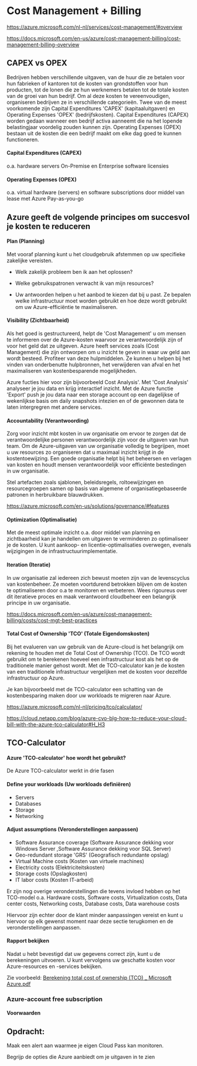 # Cost Management + Billing

https://azure.microsoft.com/nl-nl/services/cost-management/#overview

https://docs.microsoft.com/en-us/azure/cost-management-billing/cost-management-billing-overview

## CAPEX vs OPEX

Bedrijven hebben verschillende uitgaven, van de huur die ze betalen voor hun fabrieken of kantoren tot de kosten van grondstoffen voor hun producten, 
tot de lonen die ze hun werknemers betalen tot de totale kosten van de groei van hun bedrijf. 
Om al deze kosten te vereenvoudigen, organiseren bedrijven ze in verschillende categorieën. Twee van de meest voorkomende zijn Capital Expenditures 'CAPEX' (kapitaaluitgaven) 
en Operating Expenses 'OPEX' (bedrijfskosten).
Capital Expenditures (CAPEX) worden gedaan wanneer een bedrijf activa aanneemt die na het lopende belastingjaar voordelig zouden kunnen zijn.
Operating Expenses (OPEX) bestaan uit de kosten die een bedrijf maakt om elke dag goed te kunnen functioneren. 
 
#### Capital Expenditures (CAPEX) 

o.a. hardware servers On-Premise en Enterprise software licensies

#### Operating Expenses (OPEX) 

o.a. virtual hardware (servers) en software subscriptions door middel van lease met Azure Pay-as-you-go 

## Azure geeft de volgende principes om succesvol je kosten te reduceren

#### Plan (Planning)

Met vooraf planning kunt u het cloudgebruik afstemmen op uw specifieke zakelijke vereisten. 

- Welk zakelijk probleem ben ik aan het oplossen?

- Welke gebruikspatronen verwacht ik van mijn resources?

- Uw antwoorden helpen u het aanbod te kiezen dat bij u past.
Ze bepalen welke infrastructuur moet worden gebruikt en hoe deze wordt gebruikt om uw Azure-efficiëntie te maximaliseren.

#### Visibility (Zichtbaarheid) 

Als het goed is gestructureerd, helpt de 'Cost Management' u om mensen te informeren over de Azure-kosten 
waarvoor ze verantwoordelijk zijn of voor het geld dat ze uitgeven. 
Azure heeft services zoals (Cost Management) die zijn ontworpen om u inzicht te geven in waar uw geld aan wordt besteed. 
Profiteer van deze hulpmiddelen. Ze kunnen u helpen bij het vinden van onderbenutte hulpbronnen, 
het verwijderen van afval en het maximaliseren van kostenbesparende mogelijkheden.

Azure fucties hier voor zijn bijvoorbeeld Cost Analysis'. Met 'Cost Analysis' analyseer je jou data en krijg interactief inzicht.
Met de Azure functie 'Export' push je jou data naar een storage account op een dagelijkse of wekenlijkse basis om daily snapshots intezien 
en of de gewonnen data te laten intergregren met andere services.

#### Accountability (Verantwoording)

Zorg voor inzicht mbt kosten in uw organisatie om ervoor te zorgen dat de verantwoordelijke personen verantwoordelijk zijn voor de uitgaven van hun team. 
Om de Azure-uitgaven van uw organisatie volledig te begrijpen, moet u uw resources zo organiseren dat u maximaal inzicht krijgt in de kostentoewijzing. 
Een goede organisatie helpt bij het beheersen en verlagen van kosten en houdt mensen verantwoordelijk voor efficiënte bestedingen in uw organisatie.

Stel artefacten zoals sjablonen, beleidsregels, roltoewijzingen en resourcegroepen samen op basis van algemene of organisatiegebaseerde patronen in herbruikbare blauwdrukken.

https://azure.microsoft.com/en-us/solutions/governance/#features

#### Optimization (Optimalisatie)

Met de meest optimale inzicht o.a. door middel van planning en zichtbaarheid kan je handellen om uitgaven te verminderen zo optimaliseer je de kosten. 
U kunt aankoop- en licentie-optimalisaties overwegen, evenals wijzigingen in de infrastructuurimplementatie.

#### Iteration (Iteratie)

In uw organisatie zal iedereen zich bewust moeten zijn van de levenscyclus van kostenbeheer. 
Ze moeten voortdurend betrokken blijven om de kosten te optimaliseren door o.a te monitoren en verbeteren.
Wees rigoureus over dit iteratieve proces en maak verantwoord cloudbeheer een belangrijk principe in uw organisatie.

https://docs.microsoft.com/en-us/azure/cost-management-billing/costs/cost-mgt-best-practices

#### Total Cost of Ownership 'TCO' (Totale Eigendomskosten)

Bij het evalueren van uw gebruik van de Azure-cloud is het belangrijk om rekening te houden met de Total Cost of Ownership (TCO).
De TCO wordt gebruikt om te berekenen hoeveel een infrastructuur kost als het op de traditionele manier gehost wordt. 
Met de TCO-calculator kan je de kosten van een traditionele infrastructuur vergelijken met de kosten voor dezelfde infrastructuur op Azure.

Je kan bijvoorbeeld met de TCO-calculator een schatting van de kostenbesparing maken door uw workloads te migreren naar Azure.

https://azure.microsoft.com/nl-nl/pricing/tco/calculator/

https://cloud.netapp.com/blog/azure-cvo-blg-how-to-reduce-your-cloud-bill-with-the-azure-tco-calculator#H_H3

## TCO-Calculator

#### Azure 'TCO-calculator' hoe wordt het gebruikt?

De Azure TCO-calculator werkt in drie fasen

#### Define your workloads (Uw workloads definiëren)
- Servers
- Databases
- Storage
- Networking

#### Adjust assumptions (Veronderstellingen aanpassen)
- Software Assurance coverage (Software Assurance dekking voor Windows Server ,Software Assurance dekking voor SQL Server)
- Geo-redundant storage 'GRS' (Geografisch redundante opslag)
- Virtual Machine costs (Kosten van virtuele machines)
- Electricity costs (Elektriciteitskosten)
- Storage costs (Opslagkosten)
- IT labor costs (Kosten IT-arbeid)

Er zijn nog overige veronderstellingen die tevens invloed hebben op het TCO-model o.a.
Hardware costs, Software costs, Virtualization costs, Data center costs, Networking costs, Database costs, Data warehouse costs

Hiervoor zijn echter door de klant minder aanpassingen vereist en kunt u hiervoor op elk gewenst moment naar deze sectie terugkomen en de veronderstellingen aanpassen.

#### Rapport bekijken
 
Nadat u hebt bevestigd dat uw gegevens correct zijn, kunt u de berekeningen uitvoeren. U kunt vervolgens uw geschatte kosten voor Azure-resources en -services bekijken.
 
Zie voorbeeld: [Berekening total cost of ownership (TCO) _ Microsoft Azure.pdf](https://github.com/techgrounds/cloud-6-repo-alyelrabat/files/7711801/Berekening.total.cost.of.ownership.TCO._.Microsoft.Azure.pdf)

### Azure-account free subscription

#### Voorwaarden

## Opdracht:

Maak een alert aan waarmee je eigen Cloud Pass kan monitoren. 

Begrijp de opties die Azure aanbiedt om je uitgaven in te zien




